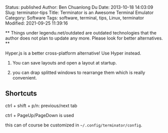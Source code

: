 Status: published
Author: Ben Chuanlong Du
Date: 2013-10-18 14:03:09
Slug: terminator-tips
Title: Terminator is an Awesome Terminal Emulator
Category: Software
Tags: software, terminal, tips, Linux, terminator
Modified: 2021-09-25 11:39:16

**
Things under legendu.net/outdated are outdated technologies 
that the author does not plan to update any more. 
Please look for better alternatives.
**

Hyper.js is a better cross-platform alternative! 
Use Hyper instead.
 

1. You can save layouts and open a layout at startup.

2. you can drap splitted windows to rearrange them which is really convenient.

## Shortcuts

ctrl + shift + p/n: previous/next tab

ctrl + PageUp/PageDown is used

this can of course be customized in `~/.config/terminator/config`.
